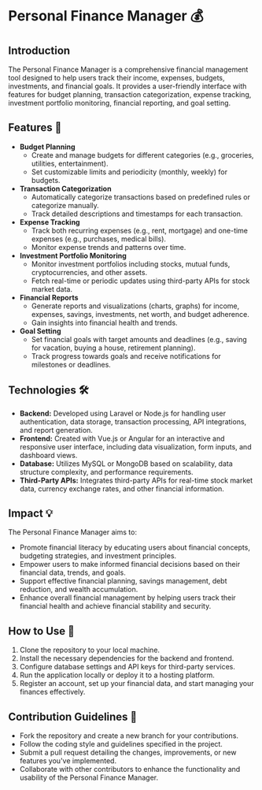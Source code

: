 # Personal Finance Manager 💰

## Introduction
The Personal Finance Manager is a comprehensive financial management tool designed to help users track their income, expenses, budgets, investments, and financial goals. It provides a user-friendly interface with features for budget planning, transaction categorization, expense tracking, investment portfolio monitoring, financial reporting, and goal setting.

## Features 🚀
- **Budget Planning**
  - Create and manage budgets for different categories (e.g., groceries, utilities, entertainment).
  - Set customizable limits and periodicity (monthly, weekly) for budgets.
- **Transaction Categorization**
  - Automatically categorize transactions based on predefined rules or categorize manually.
  - Track detailed descriptions and timestamps for each transaction.
- **Expense Tracking**
  - Track both recurring expenses (e.g., rent, mortgage) and one-time expenses (e.g., purchases, medical bills).
  - Monitor expense trends and patterns over time.
- **Investment Portfolio Monitoring**
  - Monitor investment portfolios including stocks, mutual funds, cryptocurrencies, and other assets.
  - Fetch real-time or periodic updates using third-party APIs for stock market data.
- **Financial Reports**
  - Generate reports and visualizations (charts, graphs) for income, expenses, savings, investments, net worth, and budget adherence.
  - Gain insights into financial health and trends.
- **Goal Setting**
  - Set financial goals with target amounts and deadlines (e.g., saving for vacation, buying a house, retirement planning).
  - Track progress towards goals and receive notifications for milestones or deadlines.

## Technologies 🛠️
- **Backend:** Developed using Laravel or Node.js for handling user authentication, data storage, transaction processing, API integrations, and report generation.
- **Frontend:** Created with Vue.js or Angular for an interactive and responsive user interface, including data visualization, form inputs, and dashboard views.
- **Database:** Utilizes MySQL or MongoDB based on scalability, data structure complexity, and performance requirements.
- **Third-Party APIs:** Integrates third-party APIs for real-time stock market data, currency exchange rates, and other financial information.

## Impact 💡
The Personal Finance Manager aims to:
- Promote financial literacy by educating users about financial concepts, budgeting strategies, and investment principles.
- Empower users to make informed financial decisions based on their financial data, trends, and goals.
- Support effective financial planning, savings management, debt reduction, and wealth accumulation.
- Enhance overall financial management by helping users track their financial health and achieve financial stability and security.

## How to Use 📝
1. Clone the repository to your local machine.
2. Install the necessary dependencies for the backend and frontend.
3. Configure database settings and API keys for third-party services.
4. Run the application locally or deploy it to a hosting platform.
5. Register an account, set up your financial data, and start managing your finances effectively.

## Contribution Guidelines 🤝
- Fork the repository and create a new branch for your contributions.
- Follow the coding style and guidelines specified in the project.
- Submit a pull request detailing the changes, improvements, or new features you've implemented.
- Collaborate with other contributors to enhance the functionality and usability of the Personal Finance Manager.
